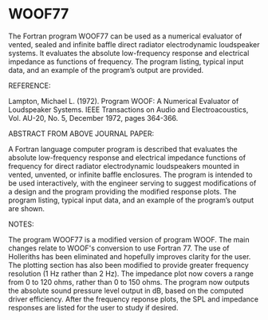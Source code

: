 # WOOF77
The Fortran program WOOF77 can be used as a numerical evaluator of vented, sealed and infinite baffle
direct radiator electrodynamic loudspeaker systems. It evaluates the absolute low-frequency response
and electrical impedance as functions of frequency. The program listing, typical input data, and an
example of the program’s output are provided.

REFERENCE:

Lampton, Michael L. (1972). Program WOOF: A Numerical
Evaluator of Loudspeaker Systems. IEEE Transactions on
Audio and Electroacoustics, Vol. AU-20, No. 5, December
1972, pages 364-366.

ABSTRACT FROM ABOVE JOURNAL PAPER:

A Fortran language computer program is described that evaluates
the absolute low-frequency response and electrical impedance
functions of frequency for direct radiator electrodynamic
loudspeakers mounted in vented, unvented, or infinite baffle
enclosures. The program is intended to be used interactively,
with the engineer serving to suggest modifications of a design
and the program providing the modified response plots. The
program listing, typical input data, and an example of the
program’s output are shown.

NOTES:

The program WOOF77 is a modified version of program WOOF. The
main changes relate to WOOF's conversion to use Fortran 77.
The use of Holleriths has been eliminated and hopefully improves
clarity for the user. The plotting section has also been modified
to provide greater frequency resolution (1 Hz rather than 2 Hz).
The impedance plot now covers a range from 0 to 120 ohms, rather
than 0 to 150 ohms. The program now outputs the absolute sound
pressure level output in dB, based on the computed driver
efficiency. After the frequency reponse plots, the SPL and
impedance responses are listed for the user to study if desired.
